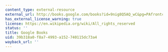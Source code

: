 ```yaml
---
content_type: external-resource
external_url: http://books.google.com/books?id=9nig8Q5AQ_wC&pg=PAfrontcover
has_external_license_warning: true
license: https://en.wikipedia.org/wiki/All_rights_reserved
status: ''
title: Google Books
uid: 39b318a0-f8a7-4993-a152-740115dc73a4
wayback_url: ''
---
```

